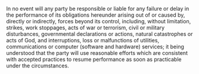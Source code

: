 In no event will any party be responsible or liable for any failure or delay in the performance of its obligations hereunder arising out of or caused by, directly or indirectly, forces beyond its control, including, without limitation, strikes, work stoppages, acts of war or terrorism, civil or military disturbances, governmental declarations or actions, natural catastrophes or acts of God, and interruptions, loss or malfunctions of utilities, communications or computer (software and hardware) services; it being understood that the party will use reasonable efforts which are consistent with accepted practices to resume performance as soon as practicable under the circumstances.